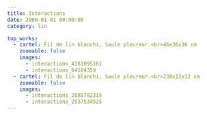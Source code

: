 ```yaml
---
title: Intéractions
date: 2000-01-01 00:00:00
category: lin

top_works:
  - cartel: Fil de lin blanchi, Saule pleureur.<br>46x36x36 cm
    zoomable: false
    images:
      - interactions_4161095161
      - interactions_64184359
  - cartel: Fil de lin blanchi, Saule pleureur.<br>230x12x12 cm
    zoomable: false
    images:
      - interactions_2085792315
      - interactions_2537534525
---
```

